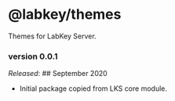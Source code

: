 # @labkey/themes
Themes for LabKey Server.

### version 0.0.1
*Released*: ## September 2020
* Initial package copied from LKS core module.
